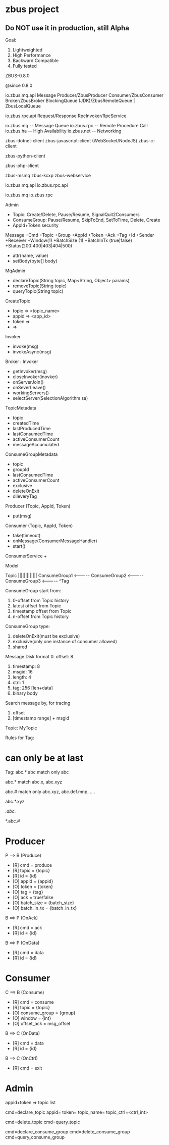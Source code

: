 # zbus project 
## Do NOT use it in production, still Alpha
Goal:
1. Lightweighted
2. High Performance
3. Backward Compatible
4. Fully tested

ZBUS-0.8.0

@since 0.8.0

io.zbus.mq.api
Message
Producer/ZbusProducer
Consumer/ZbusConsumer
Broker/ZbusBroker
BlockingQueue (JDK)/ZbusRemoteQueue | ZbusLocalQueue

io.zbus.rpc.api
Request/Response
RpcInvoker/RpcService

io.zbus.mq -- Message Queue
io.zbus.rpc -- Remote Procedure Call
io.zbus.ha -- High Availability
io.zbus.net -- Networking

zbus-dotnet-client
zbus-javascript-client (WebSocket/NodeJS)
zbus-c-client

zbus-python-client

zbus-php-client

zbus-msmq
zbus-kcxp
zbus-webservice

io.zbus.mq.api
io.zbus.rpc.api

io.zbus.mq
io.zbus.rpc

Admin
+ Topic: Create/Delete, Pause/Resume, SignalQuit2Consumers
+ ConsumeGroup: Pause/Resume, SkipToEnd, SetToTime, Delete, Create
+ AppId+Token security

Message
  +Cmd
  +Topic
  +Group
  +AppId
  +Token
  +Ack
  +Tag
  +Id
  +Sender
  +Receiver
  +Window(1)
  +BatchSize (1)
  +BatchInTx (true|false)
  +Status(200|400|403|404|500)

  - attr(name, value)
  - setBody(byte[] body)

MqAdmin
  + declareTopic(String topic, Map<String, Object> params)
  + removeTopic(String topic)
  + queryTopic(String topic)

CreateTopic
+ topic => <topic_name>
+ appid => <app_id>
+ token => <token>
+ <key> => <value>

Invoker
+ invoke(msg)
+ invokeAsync(msg)

Broker : Invoker
+ getInvoker(msg)
+ closeInvoker(inovker)
+ onServerJoin()
+ onSeverLeave()
+ workingServers()
+ selectServer(SelectionAlgorithm sa)

TopicMetadata
+ topic
+ createdTime
+ lastProducedTime
+ lastConsumedTime
+ activeConsumerCount
+ messageAccumulated

ConsumeGroupMetadata
+ topic
+ groupId
+ lastConsumedTime
+ activeConsumerCount
+ exclusive
+ deleteOnExit
+ dileveryTag

Producer (Topic, AppId, Token)
  + put(msg)

Consumer (Topic, AppId, Token)
  + take(timeout)
  + onMessage(ConsumerMessageHandler)
  + start()

ConsumerService
+

Model

Topic |||||||||||||
  ConsumeGroup1 <-----
  ConsumeGroup2 <-----
  ConsumeGroup3 <-----
            ^Tag

ConsumeGroup start from:
1. 0-offset from Topic history
2. latest offset from Topic
3. timestamp offset from Topic
4. n-offset from Topic history

ConsumeGroup type:
1. deleteOnExit(must be exclusive)
2. exclusive(only one instance of consumer allowed)
3. shared

Message Disk format
0. offset: 8
1. timestamp: 8
2. msgid: 16
3. length: 4
4. ctrl: 1
5. tag: 256 [len+data]
6. binary body

Search message by, for tracing
1. offset
2. [timestamp range] + msgid

Topic: MyTopic

Rules for Tag:

  # can only be at last

Tag: abc.* 
abc match only abc

abc.* match abc.x, abc.xyz

abc.# match only abc.xyz, abc.def.mnp, ....

abc.*.xyz

*.abc.*

*.abc.#

Producer
=======================
P ==> B (Produce)
  
* [R] cmd = produce        
* [R] topic = {topic}       
* [R] id = {id}            
* [O] appid = {appid}       
* [O] token = {token}       
* [O] tag = {tag}           
* [O] ack = true/false    
* [O] batch_size = {batch_size}
* [O] batch_in_tx = {batch_in_tx}   
  

B ==> P (OnAck)
* [R] cmd = ack
* [R] id = {id}

B ==> P (OnData)
* [R] cmd = data
* [R] id = {id}

Consumer
=======================
C ==> B (Consume)
* [R] cmd = consume
* [R] topic = {topic}
* [O] consume_group = {group}
* [O] window = {int}
* [O] offset_ack = msg_offset

B ==> C (OnData)

* [R] cmd = data
* [R] id = {id}

B ==> C (OnCtrl)
* [R] cmd = exit

Admin
============================
appid+token => topic list

  cmd=declare_topic
  appid=<appid>
  token=<token>
  topic_name=<topic>
  topic_ctrl=<ctrl_int>

  cmd=delete_topic
  cmd=query_topic

  cmd=declare_consume_group
  cmd=delete_consume_group
  cmd=query_consume_group